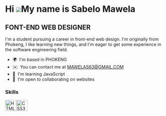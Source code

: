 Hi ![](https://user-images.githubusercontent.com/18350557/176309783-0785949b-9127-417c-8b55-ab5a4333674e.gif)My name is Sabelo Mawela
=====================================================================================================================================

FONT-END WEB DESIGNER
---------------------

I'm a student pursuing a career in front-end web design. I'm originally from Phokeng, I like learning new things, and I'm eager to get some experience in the software engineering field.

* 🌍  I'm based in PHOKENG
* ✉️  You can contact me at [MAWELAS63@GMAIL.COM](mailto:MAWELAS63@GMAIL.COM)
* 🧠  I'm learning JavaScript
* 🤝  I'm open to collaborating on websites

### Skills


<p align="left">
<a href="https://developer.mozilla.org/en-US/docs/Glossary/HTML5" target="_blank" rel="noreferrer"><img src="https://raw.githubusercontent.com/danielcranney/readme-generator/main/public/icons/skills/html5-colored.svg" width="36" height="36" alt="HTML5" /></a><a href="https://www.w3.org/TR/CSS/#css" target="_blank" rel="noreferrer"><img src="https://raw.githubusercontent.com/danielcranney/readme-generator/main/public/icons/skills/css3-colored.svg" width="36" height="36" alt="CSS3" /></a>
</p>
